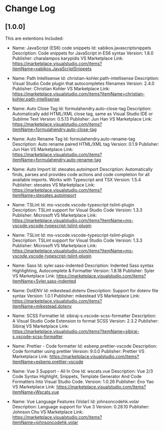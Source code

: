 # Change Log


## [1.0.0]

This are extentions Included:
- Name: JavaScript (ES6) code snippets
Id: xabikos.javascriptsnippets
Description: Code snippets for JavaScript in ES6 syntax
Version: 1.8.0
Publisher: charalampos karypidis
VS Marketplace Link: https://marketplace.visualstudio.com/items?itemName=xabikos.JavaScriptSnippets

- Name: Path Intellisense
Id: christian-kohler.path-intellisense
Description: Visual Studio Code plugin that autocompletes filenames
Version: 2.4.0
Publisher: Christian Kohler
VS Marketplace Link: https://marketplace.visualstudio.com/items?itemName=christian-kohler.path-intellisense

- Name: Auto Close Tag
Id: formulahendry.auto-close-tag
Description: Automatically add HTML/XML close tag, same as Visual Studio IDE or Sublime Text
Version: 0.5.13
Publisher: Jun Han
VS Marketplace Link: https://marketplace.visualstudio.com/items?itemName=formulahendry.auto-close-tag

- Name: Auto Rename Tag
Id: formulahendry.auto-rename-tag
Description: Auto rename paired HTML/XML tag
Version: 0.1.9
Publisher: Jun Han
VS Marketplace Link: https://marketplace.visualstudio.com/items?itemName=formulahendry.auto-rename-tag

- Name: Auto Import
Id: steoates.autoimport
Description: Automatically finds, parses and provides code actions and code completion for all available imports. Works with Typescript and TSX
Version: 1.5.4
Publisher: steoates
VS Marketplace Link: https://marketplace.visualstudio.com/items?itemName=steoates.autoimport

- Name: TSLint
Id: ms-vscode.vscode-typescript-tslint-plugin
Description: TSLint support for Visual Studio Code
Version: 1.3.3
Publisher: Microsoft
VS Marketplace Link: https://marketplace.visualstudio.com/items?itemName=ms-vscode.vscode-typescript-tslint-plugin

- Name: TSLint
Id: ms-vscode.vscode-typescript-tslint-plugin
Description: TSLint support for Visual Studio Code
Version: 1.3.3
Publisher: Microsoft
VS Marketplace Link: https://marketplace.visualstudio.com/items?itemName=ms-vscode.vscode-typescript-tslint-plugin

- Name: Sass
Id: syler.sass-indented
Description: Indented Sass syntax Highlighting, Autocomplete & Formatter
Version: 1.8.18
Publisher: Syler
VS Marketplace Link: https://marketplace.visualstudio.com/items?itemName=Syler.sass-indented

- Name: DotENV
Id: mikestead.dotenv
Description: Support for dotenv file syntax
Version: 1.0.1
Publisher: mikestead
VS Marketplace Link: https://marketplace.visualstudio.com/items?itemName=mikestead.dotenv

- Name: SCSS Formatter
Id: sibiraj-s.vscode-scss-formatter
Description: A Visual Studio Code Extension to format SCSS
Version: 2.3.2
Publisher: Sibiraj
VS Marketplace Link: https://marketplace.visualstudio.com/items?itemName=sibiraj-s.vscode-scss-formatter

- Name: Prettier - Code formatter
Id: esbenp.prettier-vscode
Description: Code formatter using prettier
Version: 9.0.0
Publisher: Prettier
VS Marketplace Link: https://marketplace.visualstudio.com/items?itemName=esbenp.prettier-vscode

- Name: Vue 3 Support - All In One
Id: wscats.vue
Description: Vue 2/3 Code Syntax Highlight, Snippets, Template Generator And Code Formatters Into Visual Studio Code.
Version: 1.0.26
Publisher: Eno Yao
VS Marketplace Link: https://marketplace.visualstudio.com/items?itemName=Wscats.vue

- Name: Vue Language Features (Volar)
Id: johnsoncodehk.volar
Description: Language support for Vue 3
Version: 0.28.10
Publisher: Johnson Chu
VS Marketplace Link: https://marketplace.visualstudio.com/items?itemName=johnsoncodehk.volar